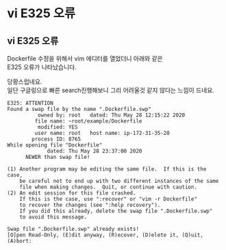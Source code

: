 # vi E325 오류

## vi E325 오류

Dockerfile 수정을 위해서 vim 에디터를 열었더니 아래와 같은   
E325 오류가 나타났습니다.   
  
당황스럽네요.   
일단 구글링으로 빠른 search진행해보니 그리 어려울것 같지 않다는 느낌이 드네요.   


```text
E325: ATTENTION
Found a swap file by the name ".Dockerfile.swp"
          owned by: root   dated: Thu May 28 12:15:22 2020
         file name: ~root/example/Dockerfile
          modified: YES
         user name: root   host name: ip-172-31-35-20
        process ID: 8765
While opening file "Dockerfile"
             dated: Thu May 28 23:37:00 2020
      NEWER than swap file!

(1) Another program may be editing the same file.  If this is the case,
    be careful not to end up with two different instances of the same
    file when making changes.  Quit, or continue with caution.
(2) An edit session for this file crashed.
    If this is the case, use ":recover" or "vim -r Dockerfile"
    to recover the changes (see ":help recovery").
    If you did this already, delete the swap file ".Dockerfile.swp"
    to avoid this message.

Swap file ".Dockerfile.swp" already exists!
[O]pen Read-Only, (E)dit anyway, (R)ecover, (D)elete it, (Q)uit, (A)bort:

```

